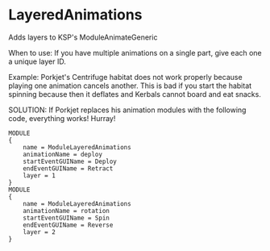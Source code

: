 LayeredAnimations
=================

Adds layers to KSP's ModuleAnimateGeneric

When to use:
If you have multiple animations on a single part, give each one a unique layer ID.

Example: Porkjet's Centrifuge habitat does not work properly because playing one animation cancels another.
This is bad if you start the habitat spinning because then it deflates and Kerbals cannot board and eat snacks.

SOLUTION: If Porkjet replaces his animation modules with the following code, everything works! Hurray!
```
MODULE
{
    name = ModuleLayeredAnimations
    animationName = deploy
    startEventGUIName = Deploy
    endEventGUIName = Retract
    layer = 1
}
MODULE
{
    name = ModuleLayeredAnimations
    animationName = rotation
    startEventGUIName = Spin
    endEventGUIName = Reverse
    layer = 2
}
```

